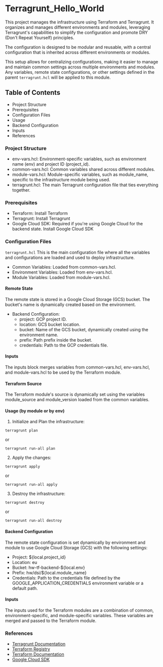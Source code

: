 # Terragrunt_Hello_World

This project manages the infrastructure using Terraform and Terragrunt. 
It organizes and manages different environments and modules, leveraging Terragrunt's capabilities to simplify the configuration and promote DRY (Don't Repeat Yourself) principles.

The configuration is designed to be modular and reusable, with a central configuration that is inherited across different environments or modules.

This setup allows for centralizing configurations, making it easier to manage and maintain common settings across multiple environments and modules. Any variables, remote state configurations, or other settings defined in the parent `terragrunt.hcl` will be applied to this module.


## Table of Contents
* Project Structure
* Prerequisites
* Configuration Files
* Usage
* Backend Configuration
* Inputs
* References

### Project Structure

* env-vars.hcl: Environment-specific variables, such as environment name (env) and project ID (project_id).
* common-vars.hcl: Common variables shared across different modules.
* module-vars.hcl: Module-specific variables, such as module_name, specific to the infrastructure module being used.
* terragrunt.hcl: The main Terragrunt configuration file that ties everything together.

### Prerequisites
* Terraform: Install Terraform
* Terragrunt: Install Terragrunt
* Google Cloud SDK: Required if you're using Google Cloud for the backend state. Install Google Cloud SDK

### Configuration Files
`terragrunt.hcl`
This is the main configuration file where all the variables and configurations are loaded and used to deploy infrastructure.

* Common Variables: Loaded from common-vars.hcl.
* Environment Variables: Loaded from env-vars.hcl.
* Module Variables: Loaded from module-vars.hcl.
#### Remote State
The remote state is stored in a Google Cloud Storage (GCS) bucket. The bucket's name is dynamically created based on the environment.

* Backend Configuration:
    * project: GCP project ID.
    * location: GCS bucket location.
    * bucket: Name of the GCS bucket, dynamically created using the environment name.
    * prefix: Path prefix inside the bucket.
    * credentials: Path to the GCP credentials file.
#### Inputs
The inputs block merges variables from common-vars.hcl, env-vars.hcl, and module-vars.hcl to be used by the Terraform module.

#### Terraform Source
The Terraform module's source is dynamically set using the variables module_source and module_version loaded from the common variables.

#### Usage (by module or by env)

1. Initialize and Plan the infrastructure:

```
terragrunt plan
```
or 
```
terragrunt run-all plan
```

2. Apply the changes:
```
terragrunt apply
```
or
```
terragrunt run-all apply
```

3. Destroy the infrastructure:
```
terragrunt destroy
```
or
```
terragrunt run-all destroy
```
#### Backend Configuration
The remote state configuration is set dynamically by environment and module to use Google Cloud Storage (GCS) with the following settings:

* Project: ${local.project_id}
* Location: eu
* Bucket: hw-tf-backend-${local.env}
* Prefix: hw/dsi/${local.module_name}
* Credentials: Path to the credentials file defined by the GOOGLE_APPLICATION_CREDENTIALS environment variable or a default path.

#### Inputs
The inputs used for the Terraform modules are a combination of common, environment-specific, and module-specific variables. These variables are merged and passed to the Terraform module.

### References

* [Terragrunt Documentation](doc:https://terragrunt.gruntwork.io/docs/)
* [Terraform Registry](doc:https://registry.terraform.io/)
* [Terraform Documentation](doc:https://developer.hashicorp.com/terraform/docs)
* [Google Cloud SDK](doc:https://cloud.google.com/sdk/docs/install)